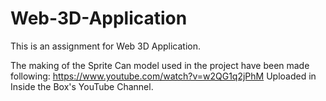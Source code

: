 # Web-3D-Application

This is an assignment for Web 3D Application.

The making of the Sprite Can model used in the project have been made following:
https://www.youtube.com/watch?v=w2QG1q2jPhM
Uploaded in Inside the Box's YouTube Channel.
